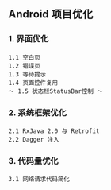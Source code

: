 ## Android 项目优化

### 1. 界面优化

    1.1 空白页
    1.2 错误页
    1.3 等待提示
    1.4 页面控件复用
    ～ 1.5 状态栏StatusBar控制 ～


### 2. 系统框架优化

    2.1 RxJava 2.0 与 Retrofit
    2.2 Dagger 注入


### 3. 代码量优化

    3.1 网络请求代码简化
